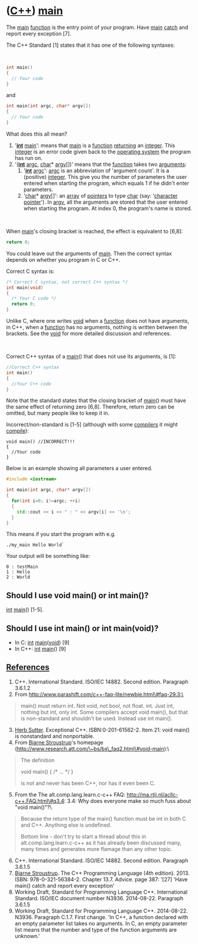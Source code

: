 # ([C++](Cpp.md)) [main](CppMain.md)

The [main](CppMain.md) [function](CppFunction.md) is the entry point
of your program. Have [main](CppMain.md) [catch](CppCatch.md) and
report every exception [7].

The C++ Standard [1] states that it has one of the following syntaxes:

 
```c++
int main() 
{ 
  // Your code
}
```

and

```c++
int main(int argc, char* argv[]) 
{ 
  // Your code
}
```

What does this all mean?

1.  '**[int](CppInt.md)** [main](CppMain.md)': means that
    [main](CppMain.md) is a [function](CppFunction.md)
    [returning](CppReturn.md) an [integer](CppInt.md). This
    [integer](CppInt.md) is an error code given back to the [operating
    system](CppOs.md) the program has run on.
2.  '(**[int](CppInt.md)** [argc](CppArgc.md), [char](CppChar.md)\*
    [argv](CppArgv.md)[])' means that the [function](CppFunction.md)
    takes two [arguments](CppArgument.md):
    1.  '**[int](CppInt.md)** [argc](CppArgc.md)': [argc](CppArgc.md)
        is an abbreviation of 'argument count'. It is a (positive)
        [integer](CppInt.md). This give you the number of parameters
        the user entered when starting the program, which equals 1 if he
        didn't enter parameters.
    2.  '[char](CppChar.md)\* [argv](CppArgv.md)[]': an
        [array](CppArray.md) of [pointers](CppPointer.md) to type
        [char](CppChar.md) (say: '[character](CppChar.md)
        [pointer](CppPointer.md)'). In [argv](CppArgv.md), all the
        arguments are stored that the user entered when starting
        the program. At index 0, the program's name is stored.

 

When [main](CppMain.md)'s closing bracket is reached, the effect is
equivalent to [6,8]:

```c++
return 0;
```

You could leave out the arguments of [main](CppMain.md). Then the
correct syntax depends on whether you program in C or C++.


Correct C syntax is:

```c++
/* Correct C syntax, not correct C++ syntax */
int main(void)
{
  /* Your C code */
  return 0;
}
```

Unlike C, where one writes [void](CppVoid.md) when a
[function](CppFunction.md) does not have arguments, in C++, when a
[function](CppFunction.md) has no arguments, nothing is written between
the brackets. See the [void](CppVoid.md) for more detailed discussion
and references.

 

Correct C++ syntax of a [main](CppMain.md)() that does not use its
arguments, is [1]:

```c++
//Correct C++ syntax
int main()
{
  //Your C++ code
}
```

Note that the standard states that the closing bracket of
[main](CppMain.md)() must have the same effect of returning zero
[6,8]. Therefore, return zero can be omitted, but many people like to
keep it in.

Incorrect/non-standard is [1-5] (although with some
[compilers](CppCompiler.md) it might [compile](CppCompiler.md)):

```
void main() //INCORRECT!!!
{
  //Your code
}
```

Below is an example showing all parameters a user entered.

```c++
#include <iostream>

int main(int argc, char* argv[])
{
  for(int i=0; i!=argc; ++i)
  {
    std::cout << i << " : " << argv[i] << '\n';
  }
}
```

This means if you start the program with e.g.

```
./my_main Hello World`
```

Your output will be something like:

```
0 : testMain
1 : Hello
2 : World
```

## Should I use void main() or int main()?

[int](CppInt.md) [main](CppMain.md)() [1-5].

## Should I use int main() or int main(void)?

 * In C: [int](CppInt.md) [main](CppMain.md)([void](CppVoid.md)) [9]
 * In C++: [int](CppInt.md) [main](CppMain.md)() [9]

## [References](CppReferences.md)

1.  C++. International Standard. ISO/IEC 14882. Second edition.
    Paragraph 3.6.1.2
2.  From http://www.parashift.com/c++-faq-lite/newbie.html\#faq-29.3:\

> main() must return int. Not void, not bool, not float. int. Just int, nothing but int, only
> int. Some compilers accept void main(), but that is non-standard and shouldn't
> be used. Instead use int main().

3.  [Herb Sutter](CppHerbSutter.md). Exceptional C++.
    ISBN:0-201-61562-2. Item 21: void main() is nonstandard
    and nonportable.
4.  From [Bjarne Stroustrup](CppBjarneStroustrup.md)'s homepage
    (http://www.research.att.com/\~bs/bs\_faq2.html\#void-main):\

> The definition
> 
> void main() { /* ... */ }
> 
> is not and never has been C++, nor has it even been C.

5.  From the The alt.comp.lang.learn.c-c++ FAQ:
    http://ma.rtij.nl/acllc-c++.FAQ.html\#q3.4: 3.4: Why does everyone
    make so much fuss about "void main()"?\

> Because the return type of the main() function must be int in both C and C++. 
> Anything else is undefined. 
> 
> Bottom line - don't try to start a thread about this in alt.comp.lang.learn.c-c++ 
> as it has already been discussed many, many times 
> and generates more flamage than any other topic.
     
6.  C++. International Standard. ISO/IEC 14882. Second edition.
    Paragraph 3.6.1.5
7.  [Bjarne Stroustrup](CppBjarneStroustrup.md). The C++ Programming
    Language (4th edition). 2013. ISBN: 978-0-321-56384-2. Chapter 13.7.
    Advice. page 387: '[27] 'Have main() catch and report every
    exception'
8.  Working Draft, Standard for Programming Language C++.
    International Standard. ISO/IEC document number N3936. 2014-08-22.
    Paragraph 3.6.1.5
9.  Working Draft, Standard for Programming Language C++.
    2014-08-22. N3936. Paragraph C.1.7. First change. 'In C++, a
    function declared with an empty parameter list takes no arguments.
    In C, an empty parameter list means that the number and type of the
    function arguments are unknown.'
